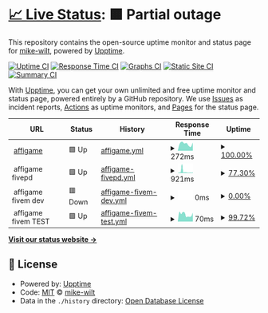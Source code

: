 # [📈 Live Status](https://mike-wilt.github.io//upptime): <!--live status--> **🟧 Partial outage**

This repository contains the open-source uptime monitor and status page for [mike-wilt](https://mike-wilt.github.io//upptime), powered by [Upptime](https://github.com/upptime/upptime).

[![Uptime CI](https://github.com/mike-wilt//upptime/workflows/Uptime%20CI/badge.svg)](https://github.com/mike-wilt//upptime/actions?query=workflow%3A%22Uptime+CI%22)
[![Response Time CI](https://github.com/mike-wilt//upptime/workflows/Response%20Time%20CI/badge.svg)](https://github.com/mike-wilt//upptime/actions?query=workflow%3A%22Response+Time+CI%22)
[![Graphs CI](https://github.com/mike-wilt//upptime/workflows/Graphs%20CI/badge.svg)](https://github.com/mike-wilt//upptime/actions?query=workflow%3A%22Graphs+CI%22)
[![Static Site CI](https://github.com/mike-wilt//upptime/workflows/Static%20Site%20CI/badge.svg)](https://github.com/mike-wilt//upptime/actions?query=workflow%3A%22Static+Site+CI%22)
[![Summary CI](https://github.com/mike-wilt//upptime/workflows/Summary%20CI/badge.svg)](https://github.com/mike-wilt//upptime/actions?query=workflow%3A%22Summary+CI%22)

With [Upptime](https://upptime.js.org), you can get your own unlimited and free uptime monitor and status page, powered entirely by a GitHub repository. We use [Issues](https://github.com/mike-wilt//upptime/issues) as incident reports, [Actions](https://github.com/mike-wilt//upptime/actions) as uptime monitors, and [Pages](https://mike-wilt.github.io//upptime) for the status page.

<!--start: status pages-->
<!-- This summary is generated by Upptime (https://github.com/upptime/upptime) -->
<!-- Do not edit this manually, your changes will be overwritten -->
<!-- prettier-ignore -->
| URL | Status | History | Response Time | Uptime |
| --- | ------ | ------- | ------------- | ------ |
| <img alt="" src="https://icons.duckduckgo.com/ip3/www.affigame.com.ico" height="13"> [affigame](https://www.affigame.com) | 🟩 Up | [affigame.yml](https://github.com/mike-wilt/upptime/commits/HEAD/history/affigame.yml) | <details><summary><img alt="Response time graph" src="./graphs/affigame/response-time-week.png" height="20"> 272ms</summary><br><a href="https://mike-wilt.github.io/upptime/history/affigame"><img alt="Response time 348" src="https://img.shields.io/endpoint?url=https%3A%2F%2Fraw.githubusercontent.com%2Fmike-wilt%2Fupptime%2FHEAD%2Fapi%2Faffigame%2Fresponse-time.json"></a><br><a href="https://mike-wilt.github.io/upptime/history/affigame"><img alt="24-hour response time 318" src="https://img.shields.io/endpoint?url=https%3A%2F%2Fraw.githubusercontent.com%2Fmike-wilt%2Fupptime%2FHEAD%2Fapi%2Faffigame%2Fresponse-time-day.json"></a><br><a href="https://mike-wilt.github.io/upptime/history/affigame"><img alt="7-day response time 272" src="https://img.shields.io/endpoint?url=https%3A%2F%2Fraw.githubusercontent.com%2Fmike-wilt%2Fupptime%2FHEAD%2Fapi%2Faffigame%2Fresponse-time-week.json"></a><br><a href="https://mike-wilt.github.io/upptime/history/affigame"><img alt="30-day response time 326" src="https://img.shields.io/endpoint?url=https%3A%2F%2Fraw.githubusercontent.com%2Fmike-wilt%2Fupptime%2FHEAD%2Fapi%2Faffigame%2Fresponse-time-month.json"></a><br><a href="https://mike-wilt.github.io/upptime/history/affigame"><img alt="1-year response time 348" src="https://img.shields.io/endpoint?url=https%3A%2F%2Fraw.githubusercontent.com%2Fmike-wilt%2Fupptime%2FHEAD%2Fapi%2Faffigame%2Fresponse-time-year.json"></a></details> | <details><summary><a href="https://mike-wilt.github.io/upptime/history/affigame">100.00%</a></summary><a href="https://mike-wilt.github.io/upptime/history/affigame"><img alt="All-time uptime 98.97%" src="https://img.shields.io/endpoint?url=https%3A%2F%2Fraw.githubusercontent.com%2Fmike-wilt%2Fupptime%2FHEAD%2Fapi%2Faffigame%2Fuptime.json"></a><br><a href="https://mike-wilt.github.io/upptime/history/affigame"><img alt="24-hour uptime 100.00%" src="https://img.shields.io/endpoint?url=https%3A%2F%2Fraw.githubusercontent.com%2Fmike-wilt%2Fupptime%2FHEAD%2Fapi%2Faffigame%2Fuptime-day.json"></a><br><a href="https://mike-wilt.github.io/upptime/history/affigame"><img alt="7-day uptime 100.00%" src="https://img.shields.io/endpoint?url=https%3A%2F%2Fraw.githubusercontent.com%2Fmike-wilt%2Fupptime%2FHEAD%2Fapi%2Faffigame%2Fuptime-week.json"></a><br><a href="https://mike-wilt.github.io/upptime/history/affigame"><img alt="30-day uptime 95.98%" src="https://img.shields.io/endpoint?url=https%3A%2F%2Fraw.githubusercontent.com%2Fmike-wilt%2Fupptime%2FHEAD%2Fapi%2Faffigame%2Fuptime-month.json"></a><br><a href="https://mike-wilt.github.io/upptime/history/affigame"><img alt="1-year uptime 98.97%" src="https://img.shields.io/endpoint?url=https%3A%2F%2Fraw.githubusercontent.com%2Fmike-wilt%2Fupptime%2FHEAD%2Fapi%2Faffigame%2Fuptime-year.json"></a></details>
| <img alt="" src="https://www.affigame.com/wp-content/uploads/2022/10/affigame5-36x36-1.png" height="13"> affigame fivepd | 🟩 Up | [affigame-fivepd.yml](https://github.com/mike-wilt/upptime/commits/HEAD/history/affigame-fivepd.yml) | <details><summary><img alt="Response time graph" src="./graphs/affigame-fivepd/response-time-week.png" height="20"> 921ms</summary><br><a href="https://mike-wilt.github.io/upptime/history/affigame-fivepd"><img alt="Response time 656" src="https://img.shields.io/endpoint?url=https%3A%2F%2Fraw.githubusercontent.com%2Fmike-wilt%2Fupptime%2FHEAD%2Fapi%2Faffigame-fivepd%2Fresponse-time.json"></a><br><a href="https://mike-wilt.github.io/upptime/history/affigame-fivepd"><img alt="24-hour response time 483" src="https://img.shields.io/endpoint?url=https%3A%2F%2Fraw.githubusercontent.com%2Fmike-wilt%2Fupptime%2FHEAD%2Fapi%2Faffigame-fivepd%2Fresponse-time-day.json"></a><br><a href="https://mike-wilt.github.io/upptime/history/affigame-fivepd"><img alt="7-day response time 921" src="https://img.shields.io/endpoint?url=https%3A%2F%2Fraw.githubusercontent.com%2Fmike-wilt%2Fupptime%2FHEAD%2Fapi%2Faffigame-fivepd%2Fresponse-time-week.json"></a><br><a href="https://mike-wilt.github.io/upptime/history/affigame-fivepd"><img alt="30-day response time 805" src="https://img.shields.io/endpoint?url=https%3A%2F%2Fraw.githubusercontent.com%2Fmike-wilt%2Fupptime%2FHEAD%2Fapi%2Faffigame-fivepd%2Fresponse-time-month.json"></a><br><a href="https://mike-wilt.github.io/upptime/history/affigame-fivepd"><img alt="1-year response time 656" src="https://img.shields.io/endpoint?url=https%3A%2F%2Fraw.githubusercontent.com%2Fmike-wilt%2Fupptime%2FHEAD%2Fapi%2Faffigame-fivepd%2Fresponse-time-year.json"></a></details> | <details><summary><a href="https://mike-wilt.github.io/upptime/history/affigame-fivepd">77.30%</a></summary><a href="https://mike-wilt.github.io/upptime/history/affigame-fivepd"><img alt="All-time uptime 89.74%" src="https://img.shields.io/endpoint?url=https%3A%2F%2Fraw.githubusercontent.com%2Fmike-wilt%2Fupptime%2FHEAD%2Fapi%2Faffigame-fivepd%2Fuptime.json"></a><br><a href="https://mike-wilt.github.io/upptime/history/affigame-fivepd"><img alt="24-hour uptime 100.00%" src="https://img.shields.io/endpoint?url=https%3A%2F%2Fraw.githubusercontent.com%2Fmike-wilt%2Fupptime%2FHEAD%2Fapi%2Faffigame-fivepd%2Fuptime-day.json"></a><br><a href="https://mike-wilt.github.io/upptime/history/affigame-fivepd"><img alt="7-day uptime 77.30%" src="https://img.shields.io/endpoint?url=https%3A%2F%2Fraw.githubusercontent.com%2Fmike-wilt%2Fupptime%2FHEAD%2Fapi%2Faffigame-fivepd%2Fuptime-week.json"></a><br><a href="https://mike-wilt.github.io/upptime/history/affigame-fivepd"><img alt="30-day uptime 94.22%" src="https://img.shields.io/endpoint?url=https%3A%2F%2Fraw.githubusercontent.com%2Fmike-wilt%2Fupptime%2FHEAD%2Fapi%2Faffigame-fivepd%2Fuptime-month.json"></a><br><a href="https://mike-wilt.github.io/upptime/history/affigame-fivepd"><img alt="1-year uptime 89.74%" src="https://img.shields.io/endpoint?url=https%3A%2F%2Fraw.githubusercontent.com%2Fmike-wilt%2Fupptime%2FHEAD%2Fapi%2Faffigame-fivepd%2Fuptime-year.json"></a></details>
| <img alt="" src="https://www.affigame.com/wp-content/uploads/2022/10/affigame5-36x36-1.png" height="13"> affigame fivem dev | 🟥 Down | [affigame-fivem-dev.yml](https://github.com/mike-wilt/upptime/commits/HEAD/history/affigame-fivem-dev.yml) | <details><summary><img alt="Response time graph" src="./graphs/affigame-fivem-dev/response-time-week.png" height="20"> 0ms</summary><br><a href="https://mike-wilt.github.io/upptime/history/affigame-fivem-dev"><img alt="Response time 318" src="https://img.shields.io/endpoint?url=https%3A%2F%2Fraw.githubusercontent.com%2Fmike-wilt%2Fupptime%2FHEAD%2Fapi%2Faffigame-fivem-dev%2Fresponse-time.json"></a><br><a href="https://mike-wilt.github.io/upptime/history/affigame-fivem-dev"><img alt="24-hour response time 0" src="https://img.shields.io/endpoint?url=https%3A%2F%2Fraw.githubusercontent.com%2Fmike-wilt%2Fupptime%2FHEAD%2Fapi%2Faffigame-fivem-dev%2Fresponse-time-day.json"></a><br><a href="https://mike-wilt.github.io/upptime/history/affigame-fivem-dev"><img alt="7-day response time 0" src="https://img.shields.io/endpoint?url=https%3A%2F%2Fraw.githubusercontent.com%2Fmike-wilt%2Fupptime%2FHEAD%2Fapi%2Faffigame-fivem-dev%2Fresponse-time-week.json"></a><br><a href="https://mike-wilt.github.io/upptime/history/affigame-fivem-dev"><img alt="30-day response time 0" src="https://img.shields.io/endpoint?url=https%3A%2F%2Fraw.githubusercontent.com%2Fmike-wilt%2Fupptime%2FHEAD%2Fapi%2Faffigame-fivem-dev%2Fresponse-time-month.json"></a><br><a href="https://mike-wilt.github.io/upptime/history/affigame-fivem-dev"><img alt="1-year response time 318" src="https://img.shields.io/endpoint?url=https%3A%2F%2Fraw.githubusercontent.com%2Fmike-wilt%2Fupptime%2FHEAD%2Fapi%2Faffigame-fivem-dev%2Fresponse-time-year.json"></a></details> | <details><summary><a href="https://mike-wilt.github.io/upptime/history/affigame-fivem-dev">0.00%</a></summary><a href="https://mike-wilt.github.io/upptime/history/affigame-fivem-dev"><img alt="All-time uptime 16.09%" src="https://img.shields.io/endpoint?url=https%3A%2F%2Fraw.githubusercontent.com%2Fmike-wilt%2Fupptime%2FHEAD%2Fapi%2Faffigame-fivem-dev%2Fuptime.json"></a><br><a href="https://mike-wilt.github.io/upptime/history/affigame-fivem-dev"><img alt="24-hour uptime 0.00%" src="https://img.shields.io/endpoint?url=https%3A%2F%2Fraw.githubusercontent.com%2Fmike-wilt%2Fupptime%2FHEAD%2Fapi%2Faffigame-fivem-dev%2Fuptime-day.json"></a><br><a href="https://mike-wilt.github.io/upptime/history/affigame-fivem-dev"><img alt="7-day uptime 0.00%" src="https://img.shields.io/endpoint?url=https%3A%2F%2Fraw.githubusercontent.com%2Fmike-wilt%2Fupptime%2FHEAD%2Fapi%2Faffigame-fivem-dev%2Fuptime-week.json"></a><br><a href="https://mike-wilt.github.io/upptime/history/affigame-fivem-dev"><img alt="30-day uptime 1.38%" src="https://img.shields.io/endpoint?url=https%3A%2F%2Fraw.githubusercontent.com%2Fmike-wilt%2Fupptime%2FHEAD%2Fapi%2Faffigame-fivem-dev%2Fuptime-month.json"></a><br><a href="https://mike-wilt.github.io/upptime/history/affigame-fivem-dev"><img alt="1-year uptime 16.09%" src="https://img.shields.io/endpoint?url=https%3A%2F%2Fraw.githubusercontent.com%2Fmike-wilt%2Fupptime%2FHEAD%2Fapi%2Faffigame-fivem-dev%2Fuptime-year.json"></a></details>
| <img alt="" src="https://www.affigame.com/wp-content/uploads/2022/10/affigame5-36x36-1.png" height="13"> affigame fivem TEST | 🟩 Up | [affigame-fivem-test.yml](https://github.com/mike-wilt/upptime/commits/HEAD/history/affigame-fivem-test.yml) | <details><summary><img alt="Response time graph" src="./graphs/affigame-fivem-test/response-time-week.png" height="20"> 70ms</summary><br><a href="https://mike-wilt.github.io/upptime/history/affigame-fivem-test"><img alt="Response time 75" src="https://img.shields.io/endpoint?url=https%3A%2F%2Fraw.githubusercontent.com%2Fmike-wilt%2Fupptime%2FHEAD%2Fapi%2Faffigame-fivem-test%2Fresponse-time.json"></a><br><a href="https://mike-wilt.github.io/upptime/history/affigame-fivem-test"><img alt="24-hour response time 87" src="https://img.shields.io/endpoint?url=https%3A%2F%2Fraw.githubusercontent.com%2Fmike-wilt%2Fupptime%2FHEAD%2Fapi%2Faffigame-fivem-test%2Fresponse-time-day.json"></a><br><a href="https://mike-wilt.github.io/upptime/history/affigame-fivem-test"><img alt="7-day response time 70" src="https://img.shields.io/endpoint?url=https%3A%2F%2Fraw.githubusercontent.com%2Fmike-wilt%2Fupptime%2FHEAD%2Fapi%2Faffigame-fivem-test%2Fresponse-time-week.json"></a><br><a href="https://mike-wilt.github.io/upptime/history/affigame-fivem-test"><img alt="30-day response time 68" src="https://img.shields.io/endpoint?url=https%3A%2F%2Fraw.githubusercontent.com%2Fmike-wilt%2Fupptime%2FHEAD%2Fapi%2Faffigame-fivem-test%2Fresponse-time-month.json"></a><br><a href="https://mike-wilt.github.io/upptime/history/affigame-fivem-test"><img alt="1-year response time 75" src="https://img.shields.io/endpoint?url=https%3A%2F%2Fraw.githubusercontent.com%2Fmike-wilt%2Fupptime%2FHEAD%2Fapi%2Faffigame-fivem-test%2Fresponse-time-year.json"></a></details> | <details><summary><a href="https://mike-wilt.github.io/upptime/history/affigame-fivem-test">99.72%</a></summary><a href="https://mike-wilt.github.io/upptime/history/affigame-fivem-test"><img alt="All-time uptime 91.23%" src="https://img.shields.io/endpoint?url=https%3A%2F%2Fraw.githubusercontent.com%2Fmike-wilt%2Fupptime%2FHEAD%2Fapi%2Faffigame-fivem-test%2Fuptime.json"></a><br><a href="https://mike-wilt.github.io/upptime/history/affigame-fivem-test"><img alt="24-hour uptime 100.00%" src="https://img.shields.io/endpoint?url=https%3A%2F%2Fraw.githubusercontent.com%2Fmike-wilt%2Fupptime%2FHEAD%2Fapi%2Faffigame-fivem-test%2Fuptime-day.json"></a><br><a href="https://mike-wilt.github.io/upptime/history/affigame-fivem-test"><img alt="7-day uptime 99.72%" src="https://img.shields.io/endpoint?url=https%3A%2F%2Fraw.githubusercontent.com%2Fmike-wilt%2Fupptime%2FHEAD%2Fapi%2Faffigame-fivem-test%2Fuptime-week.json"></a><br><a href="https://mike-wilt.github.io/upptime/history/affigame-fivem-test"><img alt="30-day uptime 99.39%" src="https://img.shields.io/endpoint?url=https%3A%2F%2Fraw.githubusercontent.com%2Fmike-wilt%2Fupptime%2FHEAD%2Fapi%2Faffigame-fivem-test%2Fuptime-month.json"></a><br><a href="https://mike-wilt.github.io/upptime/history/affigame-fivem-test"><img alt="1-year uptime 91.23%" src="https://img.shields.io/endpoint?url=https%3A%2F%2Fraw.githubusercontent.com%2Fmike-wilt%2Fupptime%2FHEAD%2Fapi%2Faffigame-fivem-test%2Fuptime-year.json"></a></details>

<!--end: status pages-->

[**Visit our status website →**](https://mike-wilt.github.io//upptime)

## 📄 License

- Powered by: [Upptime](https://github.com/upptime/upptime)
- Code: [MIT](./LICENSE) © [mike-wilt](https://mike-wilt.github.io//upptime)
- Data in the `./history` directory: [Open Database License](https://opendatacommons.org/licenses/odbl/1-0/)
